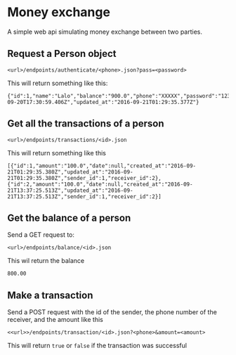 # Money exchange

A simple web api simulating money exchange between two parties.

## Request a Person object
```
<url>/endpoints/authenticate/<phone>.json?pass=<password>
```
This will return something like this:
```
{"id":1,"name":"Lalo","balance":"900.0","phone":"XXXXX","password":"1234","created_at":"2016-09-20T17:30:59.406Z","updated_at":"2016-09-21T01:29:35.377Z"}
```

## Get all the transactions of a person
```
<url>/endpoints/transactions/<id>.json
```
This will return something like this
```
[{"id":1,"amount":"100.0","date":null,"created_at":"2016-09-21T01:29:35.380Z","updated_at":"2016-09-21T01:29:35.380Z","sender_id":1,"receiver_id":2},{"id":2,"amount":"100.0","date":null,"created_at":"2016-09-21T13:37:25.513Z","updated_at":"2016-09-21T13:37:25.513Z","sender_id":1,"receiver_id":2}]
```
## Get the balance of a person
Send a GET request to:
```
<url>/endpoints/balance/<id>.json
```
This wil return the balance
```
800.00
```
## Make a transaction
Send a POST request with the id of the sender, the phone number of the receiver, and the amount like this
```
<<url>>/endpoints/transaction/<id>.json?<phone>&amount=<amount>
```
This will return `true` or `false` if the transaction was successful
